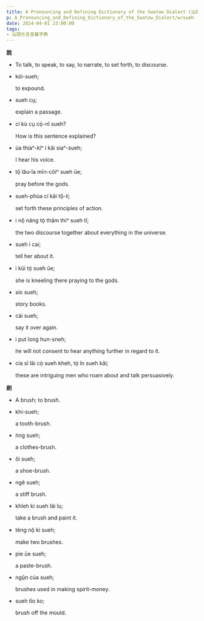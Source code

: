 ```yaml
---
title: A Pronouncing and Defining Dictionary of the Swatow Dialect (汕頭方言音義字典) / sueh
p: A_Pronouncing_and_Defining_Dictionary_of_the_Swatow_Dialect/w/sueh
date: 2024-04-01 23:00:00
tags: 
- 汕頭方言音義字典
---
```



**說**
- To talk, to speak, to say, to narrate, to set forth, to discourse.

- kói-sueh;

  to expound.

- sueh cṳ;

  explain a passage.

- cí kù cṳ cò̤-nî sueh?

  How is this sentence explained?

- úa thiaⁿ-kìⁿ i kâi siaⁿ-sueh;

  I hear his voice.

- tŏ̤ lău-îa mīn-côiⁿ sueh ūe;

  pray before the gods.

- sueh-phùa cí kâi tŏ̤-lí;

  set forth these principles of action.

- i nŏ̤ nâng tó̤ thâm thiⁿ sueh tī;

  the two discourse together about everything in the universe.

- sueh i cai;

  tell her about it.

- i kŭi tó̤ sueh ūe;

  she is kneeling there praying to the gods.

- sío sueh;

  story books.

- cài sueh;

  say it over again.

- i put îong hun-sneh;

  he will not consent to hear anything further in regard to it.

- cía sĭ lâi cò̤ sueh kheh, tó̤ în sueh kâi;

  these are intriguing men who roam about and talk persuasively.

**刷**
- A brush; to brush.

- khí-sueh;

  a tooth-brush.

- ńng sueh;

  a clothes-brush.

- ôi sueh;

  a shoe-brush.

- ngĕ sueh;

  a stiff brush.

- khîeh ki sueh lâi îu;

  take a brush and paint it.

- tèng nŏ̤ ki sueh;

  make two brushes.

- pìe ūe sueh;

  a paste-brush.

- ngṳ̂n cúa sueh;

  brushes used in making spirit-money.

- sueh tīo ko;

  brush off the mould.